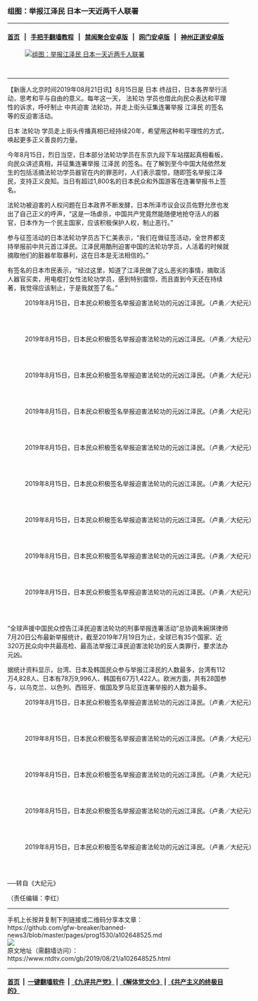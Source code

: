 ### 组图：举报江泽民 日本一天近两千人联署
------------------------

#### [首页](https://github.com/gfw-breaker/banned-news3/blob/master/README.md) &nbsp;&nbsp;|&nbsp;&nbsp; [手把手翻墙教程](https://github.com/gfw-breaker/guides/wiki) &nbsp;&nbsp;|&nbsp;&nbsp; [禁闻聚合安卓版](https://github.com/gfw-breaker/bn-android) &nbsp;&nbsp;|&nbsp;&nbsp; [网门安卓版](https://github.com/oGate2/oGate) &nbsp;&nbsp;|&nbsp;&nbsp; [神州正道安卓版](https://github.com/SzzdOgate/update) 



<div><div class="featured_image">
 <a href="https://i.ntdtv.com/assets/uploads/2019/08/DSC02285-600x400.jpg" target="_blank">
  <figure>
   <img alt="组图：举报江泽民 日本一天近两千人联署" src="https://i.ntdtv.com/assets/uploads/2019/08/DSC02285-600x400-800x450.jpg"/>
  </figure><br/>
 </a>
</div>
</div><hr/><div><div class="post_content" itemprop="articleBody">
 <p>
  【新唐人北京时间2019年08月21日讯】8月15日是
  <ok href="https://www.ntdtv.com/gb/日本.htm">
   日本
  </ok>
  终战日，日本各界举行活动，思考和平与自由的意义。每年这一天，
  <ok href="https://www.ntdtv.com/gb/法轮功.htm">
   法轮功
  </ok>
  学员也借此向民众表达和平理性的诉求，呼吁制止
  <ok href="https://www.ntdtv.com/gb/中共迫害.htm">
   中共迫害
  </ok>
  法轮功，并走上街头征集连署举报
  <ok href="https://www.ntdtv.com/gb/江泽民.htm">
   江泽民
  </ok>
  的签名等的反迫害活动。
 </p>
 <p>
  <ok href="https://www.ntdtv.com/gb/日本.htm">
   日本
  </ok>
  <ok href="https://www.ntdtv.com/gb/法轮功.htm">
   法轮功
  </ok>
  学员走上街头传播真相已经持续20年，希望用这种和平理性的方式，唤起更多正义善良的力量。
 </p>
 <p>
  今年8月15日，烈日当空，日本部分法轮功学员在东京九段下车站摆起真相看板，向民众讲述真相，并征集连署举报
  <ok href="https://www.ntdtv.com/gb/江泽民.htm">
   江泽民
  </ok>
  的签名。在了解到至今中国大陆依然发生的包括活摘法轮功学员器官在内的罪恶时，人们表示震惊，随即签名举报江泽民，支持正义良知。当日有超过1,800名的日本民众和外国游客在连署举报书上签名。
 </p>
 <p>
  法轮功被迫害的人权问题在日本政界不断发酵，日本所泽市议会议员佐野允彦也发出了自己正义的呼声，“这是一场虐杀，中国共产党竟然能随便地抢夺活人的器官，日本作为一个民主国家，应该积极保护人权，制止恶行。”
 </p>
 <p>
  参与征签活动的日本法轮功学员古下仁美表示，“我们在做征签活动，全世界都支持举报前中共元首江泽民。江泽民用酷刑迫害中国的法轮功学员，人活着的时候就摘取他们的脏器牟取暴利，这在日本是无法相信的。”
 </p>
 <p>
  有签名的日本市民表示，“经过这里，知道了江泽民做了这么恶劣的事情，摘取活人器官买卖，用电棍打女性法轮功学员，感到特别震惊，而且直到今天还在持续著，我觉得应该制止，于是我就签了名。”
 </p>
 <figure class="wp-caption alignnone" id="attachment_102648529" style="width: 600px">
  <img alt="" class="size-full wp-image-102648529" src="https://i.ntdtv.com/assets/uploads/2019/08/DSC02256-600x394.jpg">
   <br/><figcaption class="wp-caption-text">
    2019年8月15日，日本民众积极签名举报迫害法轮功的元凶江泽民。（卢勇／大纪元）
   </figcaption><br/>
  </img>
 </figure><br/>
 <figure class="wp-caption alignnone" id="attachment_102648530" style="width: 600px">
  <img alt="" class="size-full wp-image-102648530" src="https://i.ntdtv.com/assets/uploads/2019/08/DSC02260-600x393.jpg">
   <br/><figcaption class="wp-caption-text">
    2019年8月15日，日本民众积极签名举报迫害法轮功的元凶江泽民。（卢勇／大纪元）
   </figcaption><br/>
  </img>
 </figure><br/>
 <figure class="wp-caption alignnone" id="attachment_102648531" style="width: 600px">
  <img alt="" class="size-full wp-image-102648531" src="https://i.ntdtv.com/assets/uploads/2019/08/DSC02269-600x401.jpg"/>
  <br/><figcaption class="wp-caption-text">
   2019年8月15日，日本民众积极签名举报迫害法轮功的元凶江泽民。（卢勇／大纪元）
  </figcaption><br/>
 </figure><br/>
 <figure class="wp-caption alignnone" id="attachment_102648532" style="width: 600px">
  <img alt="" class="size-full wp-image-102648532" src="https://i.ntdtv.com/assets/uploads/2019/08/DSC02271-600x401.jpg"/>
  <br/><figcaption class="wp-caption-text">
   2019年8月15日，日本民众积极签名举报迫害法轮功的元凶江泽民。（卢勇／大纪元）
  </figcaption><br/>
 </figure><br/>
 <figure class="wp-caption alignnone" id="attachment_102648533" style="width: 600px">
  <img alt="" class="size-full wp-image-102648533" src="https://i.ntdtv.com/assets/uploads/2019/08/DSC02275-600x408.jpg"/>
  <br/><figcaption class="wp-caption-text">
   2019年8月15日，日本民众积极签名举报迫害法轮功的元凶江泽民。（卢勇／大纪元）
  </figcaption><br/>
 </figure><br/>
 <figure class="wp-caption alignnone" id="attachment_102648534" style="width: 600px">
  <img alt="" class="size-full wp-image-102648534" src="https://i.ntdtv.com/assets/uploads/2019/08/DSC02291-600x401.jpg"/>
  <br/><figcaption class="wp-caption-text">
   2019年8月15日，日本民众积极签名举报迫害法轮功的元凶江泽民。（卢勇／大纪元）
  </figcaption><br/>
 </figure><br/>
 <figure class="wp-caption alignnone" id="attachment_102648535" style="width: 600px">
  <img alt="" class="size-full wp-image-102648535" src="https://i.ntdtv.com/assets/uploads/2019/08/DSC02300-600x402.jpg"/>
  <br/><figcaption class="wp-caption-text">
   2019年8月15日，日本民众积极签名举报迫害法轮功的元凶江泽民。（卢勇／大纪元）
  </figcaption><br/>
 </figure><br/>
 <figure class="wp-caption alignnone" id="attachment_102648536" style="width: 600px">
  <img alt="" class="size-full wp-image-102648536" src="https://i.ntdtv.com/assets/uploads/2019/08/DSC02305-600x371.jpg"/>
  <br/><figcaption class="wp-caption-text">
   2019年8月15日，日本民众积极签名举报迫害法轮功的元凶江泽民。（卢勇／大纪元）
  </figcaption><br/>
 </figure><br/>
 <figure class="wp-caption alignnone" id="attachment_102648537" style="width: 600px">
  <img alt="" class="size-full wp-image-102648537" src="https://i.ntdtv.com/assets/uploads/2019/08/DSC02306-600x448.jpg"/>
  <br/><figcaption class="wp-caption-text">
   2019年8月15日，日本民众积极签名举报迫害法轮功的元凶江泽民。（卢勇／大纪元）
  </figcaption><br/>
 </figure><br/>
 <p>
  “全球声援中国民众控告江泽民迫害法轮功的刑事举报连署活动”总协调朱婉琪律师7月20日公布最新举报统计，截至2019年7月19日为止，全球已有35个国家、近320万民众向中共最高检、最高法举报江泽民迫害法轮功的反人类罪行，要求法办元凶。
 </p>
 <p>
  据统计资料显示，台湾、日本及韩国民众参与举报江泽民的人数最多，台湾有112万4,828人、日本有78万9,996人、韩国有67万1,422人。欧洲方面，共有28国参与，以乌克兰、以色列、西班牙、俄国及罗马尼亚连署举报的人数为最多。
 </p>
 <figure class="wp-caption alignnone" id="attachment_102648539" style="width: 600px">
  <img alt="" class="size-full wp-image-102648539" src="https://i.ntdtv.com/assets/uploads/2019/08/DSC02312-600x429.jpg"/>
  <br/><figcaption class="wp-caption-text">
   2019年8月15日，日本民众积极签名举报迫害法轮功的元凶江泽民。（卢勇／大纪元）
  </figcaption><br/>
 </figure><br/>
 <figure class="wp-caption alignnone" id="attachment_102648540" style="width: 600px">
  <img alt="" class="size-full wp-image-102648540" src="https://i.ntdtv.com/assets/uploads/2019/08/DSC02315-600x389.jpg"/>
  <br/><figcaption class="wp-caption-text">
   2019年8月15日，日本民众积极签名举报迫害法轮功的元凶江泽民。（卢勇／大纪元）
  </figcaption><br/>
 </figure><br/>
 <figure class="wp-caption alignnone" id="attachment_102648541" style="width: 600px">
  <img alt="" class="size-full wp-image-102648541" src="https://i.ntdtv.com/assets/uploads/2019/08/DSC02341-600x431.jpg"/>
  <br/><figcaption class="wp-caption-text">
   2019年8月15日，日本民众积极签名举报迫害法轮功的元凶江泽民。（卢勇／大纪元）
  </figcaption><br/>
 </figure><br/>
 <figure class="wp-caption alignnone" id="attachment_102648542" style="width: 600px">
  <img alt="" class="size-full wp-image-102648542" src="https://i.ntdtv.com/assets/uploads/2019/08/DSC02346-600x401.jpg"/>
  <br/><figcaption class="wp-caption-text">
   2019年8月15日，日本民众积极签名举报迫害法轮功的元凶江泽民。（卢勇／大纪元）
  </figcaption><br/>
 </figure><br/>
 <figure class="wp-caption alignnone" id="attachment_102648538" style="width: 600px">
  <img alt="" class="size-full wp-image-102648538" src="https://i.ntdtv.com/assets/uploads/2019/08/DSC02307-600x401.jpg"/>
  <br/><figcaption class="wp-caption-text">
   2019年8月15日，日本民众积极签名举报迫害法轮功的元凶江泽民。（卢勇／大纪元）
  </figcaption><br/>
 </figure><br/>
 <p>
  ──转自《大纪元》
 </p>
 <p>
  （责任编辑：李红）
 </p>
 <div class="single_ad">
 </div>
</div>
</div>
<hr/>
手机上长按并复制下列链接或二维码分享本文章：<br/>
https://github.com/gfw-breaker/banned-news3/blob/master/pages/prog1530/a102648525.md <br/>
<a href='https://github.com/gfw-breaker/banned-news3/blob/master/pages/prog1530/a102648525.md'><img src='https://github.com/gfw-breaker/banned-news3/blob/master/pages/prog1530/a102648525.md.png'/></a> <br/>
原文地址（需翻墙访问）：https://www.ntdtv.com/gb/2019/08/21/a102648525.html


------------------------
#### [首页](https://github.com/gfw-breaker/banned-news3/blob/master/README.md) &nbsp;|&nbsp; [一键翻墙软件](https://github.com/gfw-breaker/nogfw/blob/master/README.md) &nbsp;| [《九评共产党》](https://github.com/gfw-breaker/9ping.md/blob/master/README.md#九评之一评共产党是什么) | [《解体党文化》](https://github.com/gfw-breaker/jtdwh.md/blob/master/README.md) | [《共产主义的终极目的》](https://github.com/gfw-breaker/gczydzjmd.md/blob/master/README.md)


<img src='http://gfw-breaker.win/banned-news3/pages/prog1530/a102648525.md' width='0px' height='0px'/>